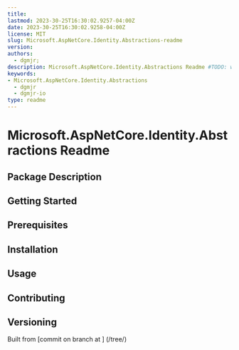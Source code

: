 ```yaml
---
title:
lastmod: 2023-30-25T16:30:02.9257-04:00Z
date: 2023-30-25T16:30:02.9258-04:00Z
license: MIT
slug: Microsoft.AspNetCore.Identity.Abstractions-readme
version:
authors:
  - dgmjr;
description: Microsoft.AspNetCore.Identity.Abstractions Readme #TODO: write description for Microsoft.AspNetCore.Identity.Abstractions Readme
keywords:
- Microsoft.AspNetCore.Identity.Abstractions
  - dgmjr
  - dgmjr-io
type: readme
---
```

# Microsoft.AspNetCore.Identity.Abstractions Readme
<!-- TODO: Write the contents of the Microsoft.AspNetCore.Identity.Abstractions Readme file -->
## Package Description
## Getting Started
## Prerequisites
## Installation
## Usage
## Contributing
## Versioning
Built from [commit  on branch  at ]
(/tree/)
